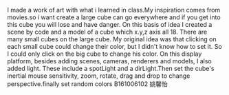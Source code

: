 I made a work of art with what i learned in class.My inspiration comes from movies<cube>.so i want create a large cube can go everywhere and if you get into this cube you will lose and have danger.
On this basis of idea I created a scene by code and a model of a cube which x.y,z axis all 18. There are many small cubes on the large cube. My original idea was that clicking on each small cube could change their color, but I didn't know how to set it. So I could only click on the big cube to change his color.
On this display platform, besides adding scenes, cameras, renderers and models, I also added light. These include a spotLight and a dirLight.Then set the cube's inertial mouse sensitivity, zoom, rotate, drag and drop to change perspective.finally set random colors
B161006102
姚馨怡
